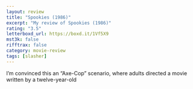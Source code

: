 ```yaml
---
layout: review
title: "Spookies (1986)"
excerpt: "My review of Spookies (1986)"
rating: "3.5"
letterboxd_url: https://boxd.it/1Vf5X9
mst3k: false
rifftrax: false
category: movie-review
tags: [slasher]
---
```


I’m convinced this an “Axe-Cop” scenario, where adults directed a movie written by a twelve-year-old

